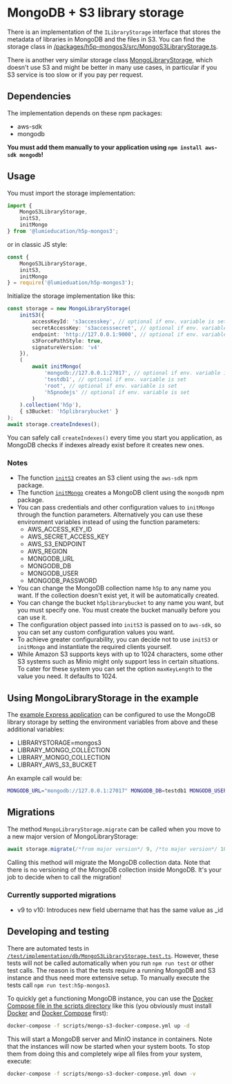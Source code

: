 # MongoDB + S3 library storage

There is an implementation of the `ILibraryStorage` interface that stores the
metadata of libraries in MongoDB and the files in S3. You can find the storage
class in
[/packages/h5p-mongos3/src/MongoS3LibraryStorage.ts](/packages/h5p-mongos3/src/MongoS3LibraryStorage.ts).

There is another very similar storage class
[MongoLibraryStorage](mongo-library-storage.md), which doesn't use S3 and might
be better in many use cases, in particular if you S3 service is too slow or if
you pay per request.

## Dependencies

The implementation depends on these npm packages:

- aws-sdk
- mongodb

**You must add them manually to your application using `npm install aws-sdk
mongodb`!**

## Usage

You must import the storage implementation:

```typescript
import {
    MongoS3LibraryStorage,
    initS3,
    initMongo
} from '@lumieducation/h5p-mongos3';
```

or in classic JS style:

```javascript
const {
    MongoS3LibraryStorage,
    initS3,
    initMongo
} = require('@lumieduation/h5p-mongos3');
```

Initialize the storage implementation like this:

```typescript
const storage = new MongoLibraryStorage(
    initS3({
        accessKeyId: 's3accesskey', // optional if env. variable is set
        secretAccessKey: 's3accesssecret', // optional if env. variable is set
        endpoint: 'http://127.0.0.1:9000', // optional if env. variable is set
        s3ForcePathStyle: true,
        signatureVersion: 'v4'
    }),
    (
        await initMongo(
            'mongodb://127.0.0.1:27017', // optional if env. variable is set
            'testdb1', // optional if env. variable is set
            'root', // optional if env. variable is set
            'h5pnodejs' // optional if env. variable is set
        )
    ).collection('h5p'),
    { s3Bucket: 'h5plibrarybucket' }
);
await storage.createIndexes();
```

You can safely call `createIndexes()` every time you start you application, as
MongoDB checks if indexes already exist before it creates new ones.

### Notes

- The function [`initS3`](/packages/h5p-mongos3/src/initS3.ts) creates an S3 client using the `aws-sdk` npm package.
- The function [`initMongo`](/packages/h5p-mongos3/src/initMongo.ts) creates a MongoDB client using the `mongodb` npm package.
- You can pass credentials and other configuration values to `initMongo` through the function parameters. Alternatively you can use these environment variables instead of using the function parameters:
    - AWS_ACCESS_KEY_ID
    - AWS_SECRET_ACCESS_KEY
    - AWS_S3_ENDPOINT
    - AWS_REGION
    - MONGODB_URL
    - MONGODB_DB
    - MONGODB_USER
    - MONGODB_PASSWORD
- You can change the MongoDB collection name `h5p` to any name you want. If the collection doesn't exist yet, it will be automatically created.
- You can change the bucket `h5plibrarybucket` to any name you want, but you must specify one. You must create the bucket manually before you can use it.
- The configuration object passed into `initS3` is passed on to `aws-sdk`, so you can set any custom configuration values you want.
- To achieve greater configurability, you can decide not to use `initS3` or `initMongo` and instantiate the required clients yourself.
- While Amazon S3 supports keys with up to 1024 characters, some other S3 systems such as Minio might only support less in certain situations. To cater for these system you can set the option `maxKeyLength` to the value you need. It defaults to 1024.

## Using MongoLibraryStorage in the example

The [example Express application](/packages/h5p-examples/src/express.ts) can be
configured to use the MongoDB library storage by setting the environment variables
from above and these additional variables:

- LIBRARYSTORAGE=mongos3
- LIBRARY_MONGO_COLLECTION
- LIBRARY_MONGO_COLLECTION
- LIBRARY_AWS_S3_BUCKET

An example call would be:

```bash
MONGODB_URL="mongodb://127.0.0.1:27017" MONGODB_DB=testdb1 MONGODB_USER=root MONGODB_PASSWORD=h5pnodejs LIBRARYSTORAGE=mongos3 LIBRARY_MONGO_COLLECTION=h5p LIBRARY_AWS_S3_BUCKET=h5plibrarybucket npm start
```

## Migrations

The method `MongoLibraryStorage.migrate` can be called when you move to a new
major version of MongoLibraryStorage:

```ts
await storage.migrate(/*from major version*/ 9, /*to major version*/ 10);
```

Calling this method will migrate the MongoDB collection data. Note that there is
no versioning of the MongoDB collection inside MongoDB. It's your job to decide
when to call the migration!

### Currently supported migrations

- v9 to v10: Introduces new field ubername that has the same value as \_id

## Developing and testing

There are automated tests in
[`/test/implementation/db/MongoS3LibraryStorage.test.ts`](/packages/h5p-mongos3/test/MongoS3LibraryStorage.test.ts).
However, these tests will not be called automatically when you run `npm run
test` or other test calls. The reason is that the tests require a running
MongoDB and S3 instance and thus need more extensive setup. To manually execute
the tests call `npm run test:h5p-mongos3`.

To quickly get a functioning MongoDB instance, you can use the [Docker
Compose file in the scripts directory](/scripts/mongo-s3-docker-compose.yml)
like this (you obviously must install
[Docker](https://docs.docker.com/engine/install/) and [Docker
Compose](https://docs.docker.com/compose/install/) first):

```bash
docker-compose -f scripts/mongo-s3-docker-compose.yml up -d
```

This will start a MongoDB server and MinIO instance in containers. Note that the
instances will now be started when your system boots. To stop them from doing
this and completely wipe all files from your system, execute:

```bash
docker-compose -f scripts/mongo-s3-docker-compose.yml down -v
```
